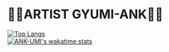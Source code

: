 # &#127846;&#128151;ARTIST GYUMI-ANK&#127846;&#128151;<br>
[![Top Langs](https://github-readme-stats.vercel.app/api/top-langs/?username=ANK-UMI&layout=compact)](https://github.com/anuraghazra/github-readme-stats)<br>
[![ANK-UMI's wakatime stats](https://github-readme-stats.vercel.app/api/wakatimeANK-UMI)](https://github.com/anuraghazra/github-readme-stats)
